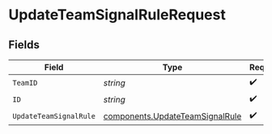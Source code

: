 # UpdateTeamSignalRuleRequest


## Fields

| Field                                                                              | Type                                                                               | Required                                                                           | Description                                                                        |
| ---------------------------------------------------------------------------------- | ---------------------------------------------------------------------------------- | ---------------------------------------------------------------------------------- | ---------------------------------------------------------------------------------- |
| `TeamID`                                                                           | *string*                                                                           | :heavy_check_mark:                                                                 | N/A                                                                                |
| `ID`                                                                               | *string*                                                                           | :heavy_check_mark:                                                                 | N/A                                                                                |
| `UpdateTeamSignalRule`                                                             | [components.UpdateTeamSignalRule](../../models/components/updateteamsignalrule.md) | :heavy_check_mark:                                                                 | N/A                                                                                |